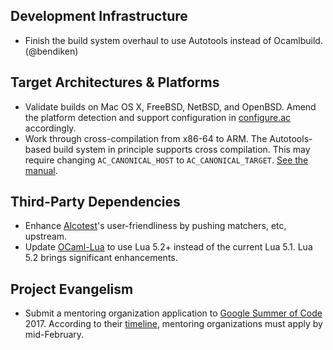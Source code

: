Development Infrastructure
--------------------------

- Finish the build system overhaul to use Autotools instead of Ocamlbuild.
  (@bendiken)

Target Architectures & Platforms
--------------------------------

- Validate builds on Mac OS X, FreeBSD, NetBSD, and OpenBSD.
  Amend the platform detection and support configuration in
  [configure.ac](https://github.com/conreality/conreality/blob/master/configure.ac)
  accordingly.
- Work through cross-compilation from x86-64 to ARM.
  The Autotools-based build system in principle supports cross compilation.
  This may require changing `AC_CANONICAL_HOST` to `AC_CANONICAL_TARGET`.
  [See the manual](https://www.gnu.org/software/autoconf/manual/autoconf-2.69/html_node/Canonicalizing.html).

Third-Party Dependencies
------------------------

- Enhance [Alcotest]()'s user-friendliness by pushing matchers, etc, upstream.
- Update [OCaml-Lua](http://ocaml-lua.forge.ocamlcore.org) to use Lua 5.2+
  instead of the current Lua 5.1. Lua 5.2 brings significant enhancements.

Project Evangelism
------------------

- Submit a mentoring organization application to
  [Google Summer of Code](https://developers.google.com/open-source/gsoc/)
  2017. According to their
  [timeline](https://developers.google.com/open-source/gsoc/timeline?hl=en),
  mentoring organizations must apply by mid-February.
